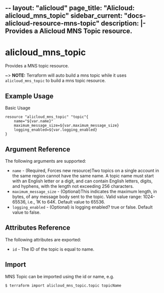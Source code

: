 --
layout: "alicloud"
page_title: "Alicloud: alicloud_mns_topic"
sidebar_current: "docs-alicloud-resource-mns-topic"
description: |-
  Provides a Alicloud MNS Topic resource.
---

# alicloud\_mns\_topic

Provides a MNS topic resource.

~> **NOTE:** Terraform will auto build a mns topic  while it uses `alicloud_mns_topic` to build a mns topic resource.

## Example Usage

Basic Usage

```
resource "alicloud_mns_topic" "topic"{
    name="${var.name}"
    maximum_message_size=${var.maximum_message_size}
    logging_enabled=${var.logging_enabled}
}
```
## Argument Reference

The following arguments are supported:

* `name` - (Required, Forces new resource)Two topics on a single account in the same region cannot have the same name. A topic name must start with an English letter or a digit, and can contain English letters, digits, and hyphens, with the length not exceeding 256 characters.
* `maximum_message_size` - (Optional)This indicates the maximum length, in bytes, of any message body sent to the topic. Valid value range: 1024-65536, i.e., 1K to 64K. Default value to 65536.
* `logging_enabled` - (Optional) is logging enabled? true or false. Default value to false.

## Attributes Reference

The following attributes are exported:

* `id` - The ID of the topic is equal to name.

## Import

MNS Topic can be imported using the id or name, e.g.

```
$ terraform import alicloud_mns_topic.topic topicName
```